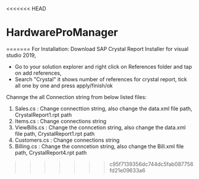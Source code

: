 <<<<<<< HEAD
# HardwareProManager
=======
For Installation: Download SAP Crystal Report Installer for visual studio 2019,
- Go to your solution explorer and right click on References folder and tap on add references,
- Search "Crystal" it shows number of references for crystal report, tick all one by one and press apply/finish/ok
  
Channge the all Connection string from below listed files:
1. Sales.cs : Change connecttion string, also change the data.xml file path, CrystalReport1.rpt path 
2. Items.cs : Change connections string
3. ViewBills.cs : Change the conncetion string, also change the data.xml file path, CrystalReport1.rpt path
4. Customers.cs : Change connections string
5. Billing.cs : Change the conncetion string, also change the Bill.xml file path, CrystalReport4.rpt path
>>>>>>> c95f7139356dc744dc5fab087756fd21e09633a6
